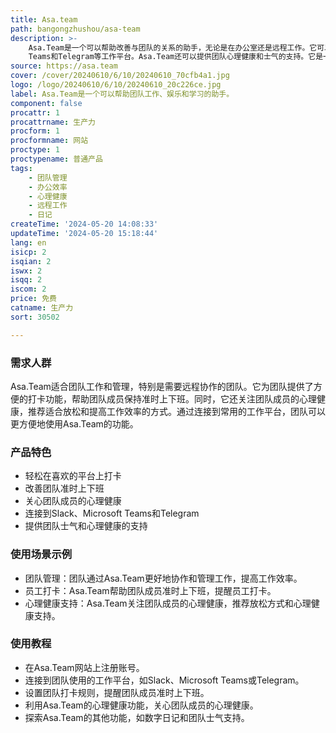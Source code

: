 ```yaml
---
title: Asa.team
path: bangongzhushou/asa-team
description: >-
    Asa.Team是一个可以帮助改善与团队的关系的助手，无论是在办公室还是远程工作。它可以帮助团队准时上下班、追踪心理健康、连接到Slack、Microsoft
    Teams和Telegram等工作平台。Asa.Team还可以提供团队心理健康和士气的支持。它是一个数字日记，可以推荐旅程等方式来帮助团队放松和提高工作效率。
source: https://asa.team
cover: /cover/20240610/6/10/20240610_70cfb4a1.jpg
logo: /logo/20240610/6/10/20240610_20c226ce.jpg
label: Asa.Team是一个可以帮助团队工作、娱乐和学习的助手。
component: false
procattr: 1
procattrname: 生产力
procform: 1
procformname: 网站
proctype: 1
proctypename: 普通产品
tags:
    - 团队管理
    - 办公效率
    - 心理健康
    - 远程工作
    - 日记
createTime: '2024-05-20 14:08:33'
updateTime: '2024-05-20 15:18:44'
lang: en
isicp: 2
isqian: 2
iswx: 2
isqq: 2
iscom: 2
price: 免费
catname: 生产力
sort: 30502

---
```




### 需求人群
Asa.Team适合团队工作和管理，特别是需要远程协作的团队。它为团队提供了方便的打卡功能，帮助团队成员保持准时上下班。同时，它还关注团队成员的心理健康，推荐适合放松和提高工作效率的方式。通过连接到常用的工作平台，团队可以更方便地使用Asa.Team的功能。

### 产品特色
* 轻松在喜欢的平台上打卡
* 改善团队准时上下班
* 关心团队成员的心理健康
* 连接到Slack、Microsoft Teams和Telegram
* 提供团队士气和心理健康的支持

### 使用场景示例
* 团队管理：团队通过Asa.Team更好地协作和管理工作，提高工作效率。
* 员工打卡：Asa.Team帮助团队成员准时上下班，提醒员工打卡。
* 心理健康支持：Asa.Team关注团队成员的心理健康，推荐放松方式和心理健康支持。

### 使用教程
* 在Asa.Team网站上注册账号。
* 连接到团队使用的工作平台，如Slack、Microsoft Teams或Telegram。
* 设置团队打卡规则，提醒团队成员准时上下班。
* 利用Asa.Team的心理健康功能，关心团队成员的心理健康。
* 探索Asa.Team的其他功能，如数字日记和团队士气支持。

  
